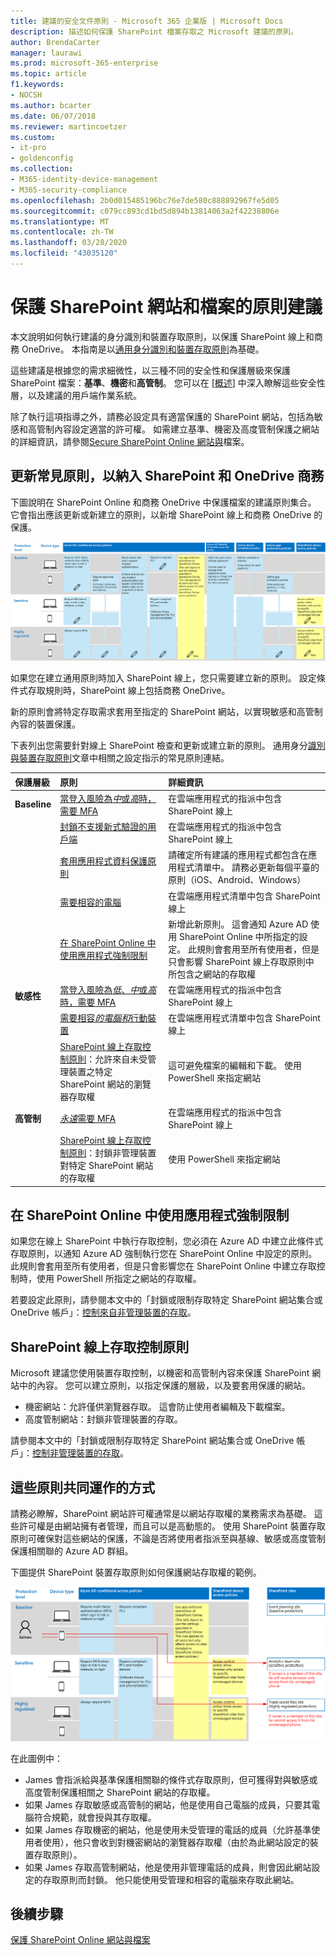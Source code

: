 ```yaml
---
title: 建議的安全文件原則 - Microsoft 365 企業版 | Microsoft Docs
description: 描述如何保護 SharePoint 檔案存取之 Microsoft 建議的原則。
author: BrendaCarter
manager: laurawi
ms.prod: microsoft-365-enterprise
ms.topic: article
f1.keywords:
- NOCSH
ms.author: bcarter
ms.date: 06/07/2018
ms.reviewer: martincoetzer
ms.custom:
- it-pro
- goldenconfig
ms.collection:
- M365-identity-device-management
- M365-security-compliance
ms.openlocfilehash: 2b0d015485196bc76e7de580c888892967fe5d05
ms.sourcegitcommit: c079cc893cd1bd5d894b13814063a2f42238806e
ms.translationtype: MT
ms.contentlocale: zh-TW
ms.lasthandoff: 03/28/2020
ms.locfileid: "43035120"
---
```

# <a name="policy-recommendations-for-securing-sharepoint-sites-and-files"></a>保護 SharePoint 網站和檔案的原則建議

本文說明如何執行建議的身分識別和裝置存取原則，以保護 SharePoint 線上和商務 OneDrive。 本指南是以[通用身分識別和裝置存取原則](identity-access-policies.md)為基礎。

這些建議是根據您的需求細微性，以三種不同的安全性和保護層級來保護 SharePoint 檔案：**基準**、**機密**和**高管制**。 您可以在 [[概述](microsoft-365-policies-configurations.md)] 中深入瞭解這些安全性層，以及建議的用戶端作業系統。

除了執行這項指導之外，請務必設定具有適當保護的 SharePoint 網站，包括為敏感和高管制內容設定適當的許可權。 如需建立基準、機密及高度管制保護之網站的詳細資訊，請參閱[Secure SharePoint Online 網站與](https://docs.microsoft.com/office365/enterprise/secure-sharepoint-online-sites-and-files)檔案。

## <a name="updating-common-policies-to-include-sharepoint-and-onedrive-for-business"></a>更新常見原則，以納入 SharePoint 和 OneDrive 商務

下圖說明在 SharePoint Online 和商務 OneDrive 中保護檔案的建議原則集合。 它會指出應該更新或新建立的原則，以新增 SharePoint 線上和商務 OneDrive 的保護。

![線上及 OneDrive SharePoint 原則的摘要](../media/identity-access-ruleset-sharepoint.png)

如果您在建立通用原則時加入 SharePoint 線上，您只需要建立新的原則。 設定條件式存取規則時，SharePoint 線上包括商務 OneDrive。

新的原則會將特定存取需求套用至指定的 SharePoint 網站，以實現敏感和高管制內容的裝置保護。

下表列出您需要針對線上 SharePoint 檢查和更新或建立新的原則。 通用身分[識別與裝置存取原則](identity-access-policies.md)文章中相關之設定指示的常見原則連結。

|保護層級|原則|詳細資訊|
|:---------------|:-------|:----------------|
|**Baseline**|[當登入風險為*中*或*高*時，需要 MFA](identity-access-policies.md#require-mfa-based-on-sign-in-risk)|在雲端應用程式的指派中包含 SharePoint 線上|
|        |[封鎖不支援新式驗證的用戶端](identity-access-policies.md#block-clients-that-dont-support-modern-authentication)|在雲端應用程式的指派中包含 SharePoint 線上|
|        |[套用應用程式資料保護原則](identity-access-policies.md#apply-app-data-protection-policies)|請確定所有建議的應用程式都包含在應用程式清單中。 請務必更新每個平臺的原則（iOS、Android、Windows）|
|        |[需要相容的電腦](identity-access-policies.md#require-compliant-pcs-but-not-compliant-phones-and-tablets)|在雲端應用程式清單中包含 SharePoint 線上|
|        |[在 SharePoint Online 中使用應用程式強制限制](#use-app-enforced-restrictions-in-sharepoint-online)|新增此新原則。 這會通知 Azure AD 使用 SharePoint Online 中所指定的設定。 此規則會套用至所有使用者，但是只會影響 SharePoint 線上存取原則中所包含之網站的存取權|
|**敏感性**|[當登入風險為*低*、*中*或*高*時，需要 MFA](identity-access-policies.md#require-mfa-based-on-sign-in-risk)|在雲端應用程式的指派中包含 SharePoint 線上|
|         |[需要相容*的電腦和*行動裝置](identity-access-policies.md#require-compliant-pcs-and-mobile-devices)|在雲端應用程式清單中包含 SharePoint 線上|
||[SharePoint 線上存取控制原則](#sharepoint-online-access-control-policies)：允許來自未受管理裝置之特定 SharePoint 網站的瀏覽器存取權|這可避免檔案的編輯和下載。 使用 PowerShell 來指定網站|
|**高管制**|[*永遠*需要 MFA](identity-access-policies.md#require-mfa-based-on-sign-in-risk)|在雲端應用程式的指派中包含 SharePoint 線上|
||[SharePoint 線上存取控制原則](#use-app-enforced-restrictions-in-sharepoint-online)：封鎖非管理裝置對特定 SharePoint 網站的存取權|使用 PowerShell 來指定網站|

## <a name="use-app-enforced-restrictions-in-sharepoint-online"></a>在 SharePoint Online 中使用應用程式強制限制

如果您在線上 SharePoint 中執行存取控制，您必須在 Azure AD 中建立此條件式存取原則，以通知 Azure AD 強制執行您在 SharePoint Online 中設定的原則。 此規則會套用至所有使用者，但是只會影響您在 SharePoint Online 中建立存取控制時，使用 PowerShell 所指定之網站的存取權。

若要設定此原則，請參閱本文中的「封鎖或限制存取特定 SharePoint 網站集合或 OneDrive 帳戶」：[控制來自非管理裝置的存取](https://support.office.com/article/Control-access-from-unmanaged-devices-5ae550c4-bd20-4257-847b-5c20fb053622)。

## <a name="sharepoint-online-access-control-policies"></a>SharePoint 線上存取控制原則

Microsoft 建議您使用裝置存取控制，以機密和高管制內容來保護 SharePoint 網站中的內容。 您可以建立原則，以指定保護的層級，以及要套用保護的網站。

- 機密網站：允許僅供瀏覽器存取。 這會防止使用者編輯及下載檔案。
- 高度管制網站：封鎖非管理裝置的存取。

請參閱本文中的「封鎖或限制存取特定 SharePoint 網站集合或 OneDrive 帳戶」：[控制非管理裝置的存取](https://support.office.com/article/Control-access-from-unmanaged-devices-5ae550c4-bd20-4257-847b-5c20fb053622)。

## <a name="how-these-policies-work-together"></a>這些原則共同運作的方式

請務必瞭解，SharePoint 網站許可權通常是以網站存取權的業務需求為基礎。 這些許可權是由網站擁有者管理，而且可以是高動態的。 使用 SharePoint 裝置存取原則可確保對這些網站的保護，不論是否將使用者指派至與基線、敏感或高度管制保護相關聯的 Azure AD 群組。

下圖提供 SharePoint 裝置存取原則如何保護網站存取權的範例。

![SharePoint 裝置存取原則如何保護網站](../media/SharePoint-rules-scenario.png)

在此圖例中：

- James 會指派給與基準保護相關聯的條件式存取原則，但可獲得對與敏感或高度管制保護相關之 SharePoint 網站的存取權。
- 如果 James 存取敏感或高管制的網站，他是使用自己電腦的成員，只要其電腦符合規範，就會授與其存取權。
- 如果 James 存取機密的網站，他是使用未受管理的電話的成員（允許基準使用者使用），他只會收到對機密網站的瀏覽器存取權（由於為此網站設定的裝置存取原則）。
- 如果 James 存取高管制網站，他是使用非管理電話的成員，則會因此網站設定的存取原則而封鎖。 他只能使用受管理和相容的電腦來存取此網站。

## <a name="next-steps"></a>後續步驟

[保護 SharePoint Online 網站與檔案](https://docs.microsoft.com/office365/enterprise/secure-sharepoint-online-sites-and-files)
